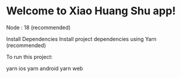 # Welcome to Xiao Huang Shu app!

Node : 18 (recommended)

Install Dependencies
Install project dependencies using Yarn (recommended)

To run this project:

yarn ios 
yarn android
yarn web
